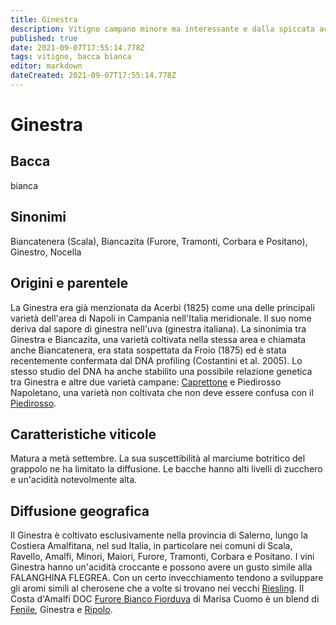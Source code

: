 ```yaml
---
title: Ginestra
description: Vitigno campano minore ma interessante e dalla spiccata acidità
published: true
date: 2021-09-07T17:55:14.778Z
tags: vitigno, bacca bianca
editor: markdown
dateCreated: 2021-09-07T17:55:14.778Z
---
```


# Ginestra

## Bacca
bianca

## Sinonimi
Biancatenera (Scala), Biancazita (Furore, Tramonti, Corbara e Positano), Ginestro, Nocella

## Origini e parentele

La Ginestra era già menzionata da Acerbi (1825) come una delle principali varietà dell'area di Napoli in Campania nell'Italia meridionale. Il suo nome deriva dal sapore di ginestra nell'uva (ginestra italiana). La sinonimia tra Ginestra e Biancazita, una varietà coltivata nella stessa area e chiamata anche Biancatenera, era stata sospettata da Froio (1875) ed è stata recentemente confermata dal DNA profiling (Costantini et al. 2005). Lo stesso studio del DNA ha anche stabilito una possibile relazione genetica tra Ginestra e altre due varietà campane: [Caprettone](/vitigno/Italia/bacca-nera/caprettone) e Piedirosso Napoletano, una varietà non coltivata che non deve essere confusa con il [Piedirosso](/vitigni/Italia/bacca-nera/piedirosso).

## Caratteristiche viticole

Matura a metà settembre. La sua suscettibilità al marciume botritico del grappolo ne ha limitato la diffusione. Le bacche hanno alti livelli di zucchero e un'acidità notevolmente alta.

## Diffusione geografica

Il Ginestra è coltivato esclusivamente nella provincia di Salerno, lungo la Costiera Amalfitana, nel sud Italia, in particolare nei comuni di Scala, Ravello, Amalfi, Minori, Maiori, Furore, Tramonti, Corbara e Positano. I vini Ginestra hanno un'acidità croccante e possono avere un gusto simile alla FALANGHINA FLEGREA. Con un certo invecchiamento tendono a sviluppare gli aromi simili al cherosene che a volte si trovano nei vecchi [Riesling](/vitigni/Germania/bacca-bianca/riesling). Il Costa d'Amalfi DOC [Furore Bianco Fiorduva](/vini/Italia/Campania/Marisa-Cuomo/Furore-Bianco-Fiorduva/scheda-globale) di Marisa Cuomo è un blend di [Fenile](/vitigni/Italia/bacca-bianca/fenile), Ginestra e [Ripolo](/vitigni/Italia/bacca-bianca/ripolo).